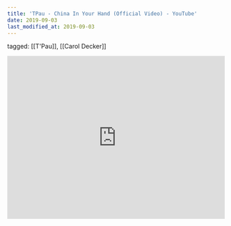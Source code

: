 ```yaml
---
title: 'TPau - China In Your Hand (Official Video) - YouTube'
date: 2019-09-03
last_modified_at: 2019-09-03
---
```

tagged: [[T'Pau]], [[Carol Decker]]
<iframe allow="accelerometer; autoplay; clipboard-write; encrypted-media; gyroscope; picture-in-picture" allowfullscreen="" frameborder="0" height="375" id="youtube_iframe" src="https://www.youtube.com/embed/T4sV3lqzKqQ?feature=oembed&amp;enablejsapi=1&amp;origin=https://safe.txmblr.com&amp;wmode=opaque" width="500"></iframe>